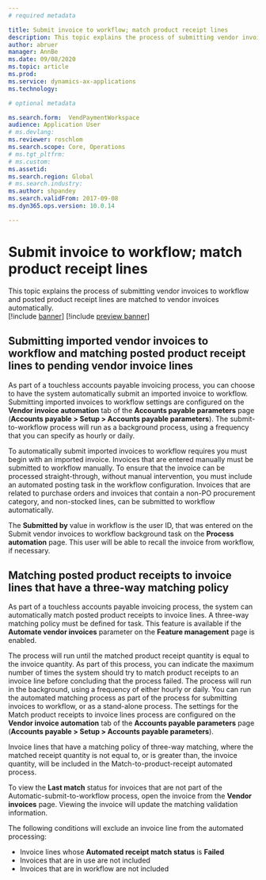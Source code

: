```yaml
---
# required metadata

title: Submit invoice to workflow; match product receipt lines
description: This topic explains the process of submitting vendor invoices to workflow and posted product receipt lines are matched to vendor invoices automatically.
author: abruer
manager: AnnBe
ms.date: 09/08/2020
ms.topic: article
ms.prod: 
ms.service: dynamics-ax-applications
ms.technology: 

# optional metadata

ms.search.form:  VendPaymentWorkspace
audience: Application User
# ms.devlang: 
ms.reviewer: roschlom
ms.search.scope: Core, Operations
# ms.tgt_pltfrm: 
# ms.custom: 
ms.assetid: 
ms.search.region: Global
# ms.search.industry: 
ms.author: shpandey
ms.search.validFrom: 2017-09-08
ms.dyn365.ops.version: 10.0.14

---
```


# Submit invoice to workflow; match product receipt lines
This topic explains the process of submitting vendor invoices to workflow and posted product receipt lines are matched to vendor invoices automatically.  
[!include [banner](../includes/banner.md)]
[!include [preview banner](../includes/preview-banner.md)]

## Submitting imported vendor invoices to workflow and matching posted product receipt lines to pending vendor invoice lines 
As part of a touchless accounts payable invoicing process, you can choose to have the system automatically submit an imported invoice to workflow. Submitting imported invoices to workflow settings are configured on the **Vendor invoice automation** tab of the **Accounts payable parameters** page (**Accounts payable > Setup > Accounts payable parameters**).  The submit-to-workflow process will run as a background process, using a frequency that you can specify as hourly or daily. 

To automatically submit imported invoices to workflow requires you must begin with an imported invoice. Invoices that are entered manually must be submitted to workflow manually. To ensure that the invoice can be processed straight-through, without manual intervention, you must include an automated posting task in the workflow configuration. Invoices that are related to purchase orders and invoices that contain a non-PO procurement category, and non-stocked lines, can be submitted to workflow automatically.

The **Submitted by** value in workflow is the user ID, that was entered on the Submit vendor invoices to workflow background task on the **Process automation** page. This user will be able to recall the invoice from workflow, if necessary.

## Matching posted product receipts to invoice lines that have a three-way matching policy
As part of a touchless accounts payable invoicing process, the system can automatically match posted product receipts to invoice lines. A three-way matching policy must be defined for task. This feature is available if the **Automate vendor invoices** parameter on the **Feature management** page is enabled. 

The process will run until the matched product receipt quantity is equal to the invoice quantity.  As part of this process, you can indicate the maximum number of times the system should try to match product receipts to an invoice line before concluding that the process failed. The process will run in the background, using a frequency of either hourly or daily. You can run the automated matching process as part of the process for submitting invoices to workflow, or as a stand-alone process. The settings for the Match product receipts to invoice lines process are configured on the **Vendor invoice automation** tab of the **Accounts payable parameters** page (**Accounts payable > Setup > Accounts payable parameters**).

Invoice lines that have a matching policy of three-way matching, where the matched receipt quantity is not equal to, or is greater than, the invoice quantity, will be included in the Match-to-product-receipt automated process. 

To view the **Last match** status for invoices that are not part of the Automatic-submit-to-workflow process, open the invoice from the **Vendor invoices** page. Viewing the invoice will update the matching validation information.

The following conditions will exclude an invoice line from the automated processing:

- Invoice lines whose **Automated receipt match status** is **Failed** 
- Invoices that are in use are not included 
- Invoices that are in workflow are not included
